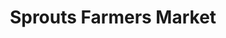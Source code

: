 ---
title: "Sprouts Farmers Market"
url: /houston/sprouts-farmers-market-north-highway-6/
shop: supermarket
---